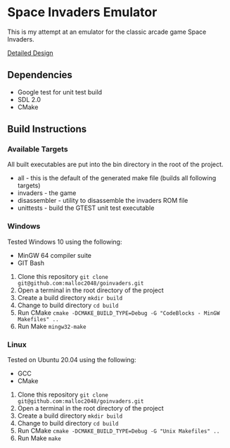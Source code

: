 # Space Invaders Emulator
This is my attempt at an emulator for the classic arcade game Space Invaders.

[Detailed Design](documents/design/invaders.md)

## Dependencies
* Google test for unit test build
* SDL 2.0
* CMake

## Build Instructions
### Available Targets
All built executables are put into the bin directory in the root of the project.
* all - this is the default of the generated make file (builds all following targets)
* invaders - the game
* disassembler - utility to disassemble the invaders ROM file
* unittests - build the GTEST unit test executable

### Windows
Tested Windows 10 using the following:
* MinGW 64 compiler suite
* GIT Bash

1. Clone this repository ```git clone git@github.com:malloc2048/goinvaders.git```
2. Open a terminal in the root directory of the project 
3. Create a build directory ```mkdir build```
4. Change to build directory ```cd build```
5. Run CMake ```cmake -DCMAKE_BUILD_TYPE=Debug -G "CodeBlocks - MinGW Makefiles" ..```
6. Run Make ```mingw32-make```

### Linux
Tested on Ubuntu 20.04 using the following:
* GCC
* CMake

1. Clone this repository ```git clone git@github.com:malloc2048/goinvaders.git```
2. Open a terminal in the root directory of the project 
3. Create a build directory ```mkdir build```
4. Change to build directory ```cd build```
5. Run CMake ```cmake -DCMAKE_BUILD_TYPE=Debug -G "Unix Makefiles" ..```
6. Run Make ```make```
